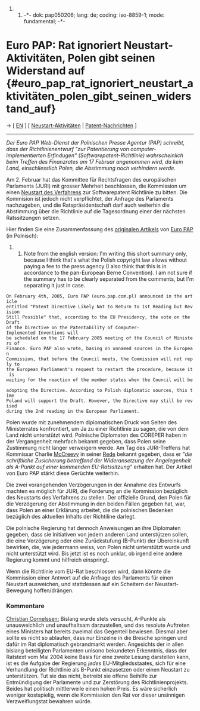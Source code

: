 1.  1.  -\*- dok: pap050206; lang: de; coding: iso-8859-1; mode:
        fundamental; -\*-

# Euro PAP: Rat ignoriert Neustart-Aktivitäten, Polen gibt seinen Widerstand auf {#euro_pap_rat_ignoriert_neustart_aktivitäten_polen_gibt_seinen_widerstand_auf}

-\> \[ [ EN](Pap050206En "wikilink") \] \[ [
Neustart-Aktivitäten](Restart050202De "wikilink") \| [
Patent-Nachrichten](SwpatcninoDe "wikilink") \]

------------------------------------------------------------------------

*Der Euro PAP Web-Dienst der Polnischen Presse Agentur (PAP) schreibt,
dass der Richtlinienentwurf \"zur Patentierung von
computer-implementierten Erfindugen\" (Softwarepatent-Richtlinie)
wahrscheinlich beim Treffen des Finanzrates am 17 Februar angenommen
wird, da kein Land, einschliesslich Polen, die Abstimmung noch
verhindern werde.*

Am 2. Februar hat das Kommittee für Rechtsfragen des europäischen
Parlaments (JURI) mit grosser Mehrheit beschlossen, die Kommission um
einen [ Neustart des Verfahrens](Restart050202De "wikilink") zur
Softwarepatent Richtlinie zu bitten. Die Kommision ist jedoch nicht
verpflichtet, der Anfrage des Parlaments nachzugeben, und die
Ratspräsidentschaft darf auch weiterhin die Abstimmung über die
Richtlinie auf die Tagesordnung einer der nächsten Ratssitzungen setzen.

Hier finden Sie eine Zusammenfassung des [originalen
Artikels](http://euro.pap.com.pl/cgi-bin/europap.pl?grupa=1&dzien=1&ID=63553 "wikilink")
von [Euro PAP](http://euro.pap.com.pl "wikilink") (in Polnisch):

1.  1.  Note from the english version: I\'m writing this short summary
        only, because I think that\'s what the Polish copyright law
        allows without paying a fee to the press agency (I also think
        that this is in accordance to the pan-European Berne
        Convention). I am not sure if the summary has to be clearly
        separated from the comments, but I\'m separating it just in
        case.

`On February 4th, 2005, Euro PAP (euro.pap.com.pl) announced in the article `\
`entitled "Patent Directive Likely Not to Return to 1st Reading but Revision `\
`Still Possible" that, according to the EU Presidency, the vote on the Draft `\
`of the Directive on the Patentability of Computer-Implemented Inventions will `\
`be scheduled on the 17 February 2005 meeting of the Council of Ministers of `\
`Finance. Euro PAP also wrote, basing on unnamed sources in the European `\
`Commission, that before the Council meets, the Commission will not reply to `\
`the European Parliament's request to restart the procedure, because it is `\
`waiting for the reaction of the member states when the Council will be `\
`adopting the Directive. According to Polish diplomatic sources, this time `\
`Poland will support the Draft. However, the Directive may still be revised `\
`during the 2nd reading in the European Parliament.`

Polen wurde mit zunehmendem diplomatischen Druck von Seiten des
Ministerrates konfrontiert, um Ja zu einer Richtlinie zu sagen, die von
dem Land nicht unterstützt wird. Polnische Diplomaten des COREPER haben
in der Vergangenheit mehrfach bekannt gegeben, dass Polen seine
Zustimmung nicht länger verweigern werde. Am Tag des JURI-Treffens hat
Kommissar Charlie [McCreevy](McCreevy "wikilink") in seiner
[Rede](http://europa.eu.int/rapid/pressReleasesAction.do?reference=SPEECH/05/68&format=HTML&aged=0&language=EN&guiLanguage=en "wikilink")
bekannt gegeben, dass er *\"die schriftliche Zusicherung betreffend der
Wideransetzung der Angelegenheit als A-Punkt auf einer kommenden
EU-Ratssitzung\"* erhalten hat. Der Artikel von Euro PAP stärkt diese
Gerüchte weiterhin.

Die zwei vorangehenden Verzögerungen in der Annahme des Entwurfs machten
es möglich für JURI, die Forderung an die Kommission bezüglich des
Neustarts des Verfahrens zu stellen. Der offizielle Grund, den Polen für
die Verzögerung der Abstimmung in den beiden Fällen gegeben hat, war,
dass Polen an einer Erklärung arbeitet, die die polnischen Bedenken
bezüglich des aktuellen Inhalts der Richtiline darlegt.

Die polnische Regierung hat dennoch Anweisungen an ihre Diplomaten
gegeben, dass sie Initiativen von jedem anderen Land unterstützen
sollen, die eine Verzögerung oder eine Zurückstufung (B-Punkt) der
Übereinkunft bewirken, die, wie jedermann weiss, von Polen nicht
unterstützt wurde und nicht unterstützt wird. Bis jetzt ist es noch
unklar, ob irgend eine andere Regierung kommt und hilfreich einspringt.

Wenn die Richtlinie vom EU-Rat beschlossen wird, dann könnte die
Kommission einer Antwort auf die Anfrage des Parlaments für einen
Neustart ausweichen, und stattdessen auf ein Scheitern der
Neustart-Bewegung hoffen/drängen.

### Kommentare

[Christian Cornelssen:](http:ChristianCornelssenDe "wikilink") Bislang
wurde stets versucht, A-Punkte als unausweichlich und unaufhaltsam
darzustellen, und das resolute Auftreten eines Ministers hat bereits
zweimal das Gegenteil bewiesen. Diesmal aber sollte es nicht so
ablaufen, dass nur Einzelne in die Bresche springen und dafür im Rat
diplomatisch gebrandmarkt werden. Angesichts der in allen bislang
beteiligten Parlamenten unisono bekundeten Erkenntnis, dass der Ratstext
vom Mai 2004 keine Basis für eine zweite Lesung darstellen kann, ist es
die Aufgabe der Regierung *jedes* EU-Mitgliedsstaates, sich für eine
Verhandlung der Richtlinie als B-Punkt einzusetzen oder einen Neustart
zu unterstützen. Tut sie das nicht, betreibt sie offene Beihilfe zur
Entmündigung der Parlamente und zur Zerstörung des Richtlinienprojekts.
Beides hat politisch mittlerweile einen hohen Preis. Es wäre sicherlich
weniger kostspielig, wenn die Kommission den Rat vor dieser unsinnigen
Verzweiflungstat bewahren würde.
